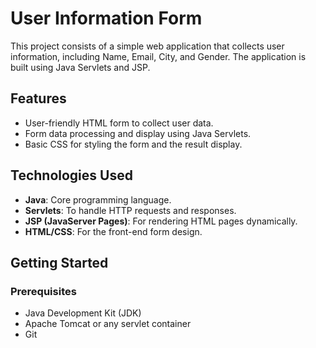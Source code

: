 # User Information Form

This project consists of a simple web application that collects user information, including Name, Email, City, and Gender. The application is built using Java Servlets and JSP.

## Features

- User-friendly HTML form to collect user data.
- Form data processing and display using Java Servlets.
- Basic CSS for styling the form and the result display.

## Technologies Used

- **Java**: Core programming language.
- **Servlets**: To handle HTTP requests and responses.
- **JSP (JavaServer Pages)**: For rendering HTML pages dynamically.
- **HTML/CSS**: For the front-end form design.

## Getting Started

### Prerequisites

- Java Development Kit (JDK)
- Apache Tomcat or any servlet container
- Git
